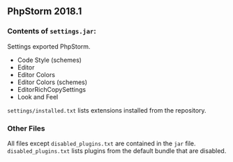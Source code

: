 ## PhpStorm 2018.1

### Contents of `settings.jar`:

Settings exported PhpStorm.

* Code Style (schemes)
* Editor
* Editor Colors
* Editor Colors (schemes)
* EditorRichCopySettings
* Look and Feel

`settings/installed.txt` lists extensions installed from the repository.

### Other Files

All files except `disabled_plugins.txt` are contained in the `jar` file. `disabled_plugins.txt` lists plugins from the default bundle that are disabled.
